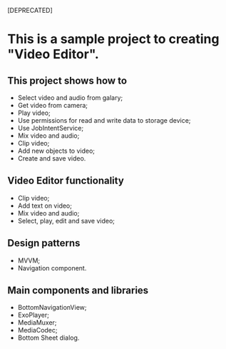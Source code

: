 [DEPRECATED]
# This is a sample project to creating "Video Editor".

## This project shows how to
- Select video and audio from galary;
- Get video from camera;
- Play video;
- Use permissions for read and write data to storage device;
- Use JobIntentService;
- Mix video and audio;
- Clip video;
- Add new objects to video;
- Create and save video.

## Video Editor functionality
- Clip video;
- Add text on video;
- Mix video and audio;
- Select, play, edit and save video;

## Design patterns
- MVVM;
- Navigation component.

## Main components and libraries
- BottomNavigationView;
- ExoPlayer;
- MediaMuxer;
- MediaCodec;
- Bottom Sheet dialog.
